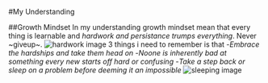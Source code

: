#My Understanding

##Growth Mindset
In my understanding growth mindset mean that every thing is learnable and _hardwork and persistance trumps everything_. Never ~giveup~.
![hardwork image](https://www.google.com/imgres?imgurl=https%3A%2F%2Ficon-library.com%2Fimages%2Fhard-working-icon%2Fhard-working-icon-2.jpg&imgrefurl=https%3A%2F%2Ficon-library.com%2Ficon%2Fhard-working-icon-2.html&tbnid=pgilGF4hSxMXIM&vet=12ahUKEwjohdSUiJL2AhUUIzQIHZphAp8QMygbegUIARCFAg..i&docid=rmwejV0EbpiCfM&w=500&h=500&q=hardworking%20images&ved=2ahUKEwjohdSUiJL2AhUUIzQIHZphAp8QMygbegUIARCFAg)
3 things i need to remember is that 
-*Embrace the hardships and take them head on*
-*Noone is inherently bad at something every new starts off hard or confusing*
-*Take a step back or sleep on a problem before deeming it an impossible* ![sleeping image](https://www.google.com/imgres?imgurl=https%3A%2F%2Fsimg.nicepng.com%2Fpng%2Fsmall%2F313-3139181_sleeping-in-bed-filled-icon-sleep-in-bed.png&imgrefurl=https%3A%2F%2Fwww.nicepng.com%2Fourpic%2Fu2w7o0r5e6u2e6t4_sleeping-in-bed-filled-icon-sleep-in-bed%2F&tbnid=7G7B__WFE0DKVM&vet=12ahUKEwik44_IiJL2AhUhFzQIHRgFB6EQMygLegUIARDVAQ..i&docid=_ZKonlyiFoUeKM&w=300&h=300&q=stickman%20sleeping&hl=en&ved=2ahUKEwik44_IiJL2AhUhFzQIHRgFB6EQMygLegUIARDVAQ)

